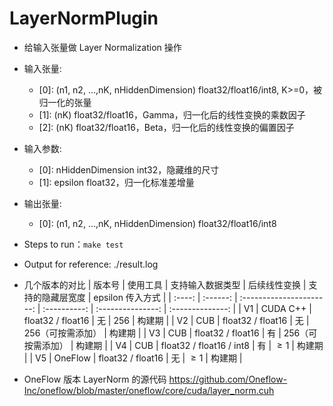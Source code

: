 # LayerNormPlugin
+ 给输入张量做 Layer Normalization 操作
+ 输入张量:
    - [0]: (n1, n2, ...,nK, nHiddenDimension)   float32/float16/int8, K>=0，被归一化的张量
    - [1]: (nK)                                 float32/float16，Gamma，归一化后的线性变换的乘数因子
    - [2]: (nK)                                 float32/float16，Beta，归一化后的线性变换的偏置因子
+ 输入参数:
    - [0]: nHiddenDimension                     int32，隐藏维的尺寸
    - [1]: epsilon                              float32，归一化标准差增量
+ 输出张量:
    - [0]: (n1, n2, ...,nK, nHiddenDimension)   float32/float16/int8
+ Steps to run：`make test`
+ Output for reference: ./result.log
+ 几个版本的对比
| 版本号 | 使用工具 |     支持输入数据类型     | 后续线性变换 | 支持的隐藏层宽度  | epsilon 传入方式 |
| :----: | :------: | :----------------------: | :----------: | :---------------: | :--------------: |
|  V1  | CUDA C++ |    float32 / float16     |      无      |        256        |      构建期      |
|  V2  |   CUB    |    float32 / float16     |      无      | 256（可按需添加） |      构建期      |
|  V3  |   CUB    |    float32 / float16     |      有      | 256（可按需添加） |      构建期      |
|  V4  |   CUB    | float32 / float16 / int8 |      有      |      $\ge 1$      | 构建期  |
|  V5  | OneFlow  |    float32 / float16     |      无      |      $\ge 1$      |      构建期      |

+ OneFlow 版本 LayerNorm 的源代码
https://github.com/Oneflow-Inc/oneflow/blob/master/oneflow/core/cuda/layer_norm.cuh
